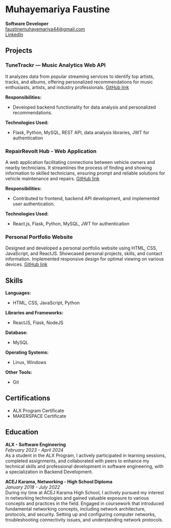 # Muhayemariya Faustine

**Software Developer**  
[faustinemuhayemariya44@gmail.com](mailto:faustinemuhayemariya44@gmail.com)  
[LinkedIn](https://www.linkedin.com/in/muhayemariya-faustine-404376267/)

## Projects

### TuneTrackr — Music Analytics Web API
It analyzes data from popular streaming services to identify top artists, tracks, and albums, offering personalized recommendations for music enthusiasts, artists, and industry professionals. [GitHub link](#)

**Responsibilities:**
- Developed backend functionality for data analysis and personalized recommendations.

**Technologies Used:**
- Flask, Python, MySQL, REST API, data analysis libraries, JWT for authentication

### RepairRevolt Hub - Web Application
A web application facilitating connections between vehicle owners and nearby technicians. It streamlines the process of finding and showing information to skilled technicians, ensuring prompt and reliable solutions for vehicle maintenance and repairs. [GitHub link](#)

**Responsibilities:**
- Contributed to frontend, backend API development, and implemented user authentication.

**Technologies Used:**
- React.js, Flask, Python, MySQL, JWT for authentication

### Personal Portfolio Website
Designed and developed a personal portfolio website using HTML, CSS, JavaScript, and ReactJS. Showcased personal projects, skills, and contact information. Implemented responsive design for optimal viewing on various devices. [GitHub link](#)

## Skills

**Languages:**
- HTML, CSS, JavaScript, Python

**Libraries and Frameworks:**
- ReactJS, Flask, NodeJS

**Database:**
- MySQL

**Operating Systems:**
- Linux, Windows

**Other Tools:**
- Git

## Certifications
- ALX Program Certificate
- MAKERSPACE Certificate

## Education

**ALX - Software Engineering**  
*February 2023 - April 2024*  
As a student in the ALX Program, I actively participated in learning sessions, completed assignments, and collaborated with peers to enhance my technical skills and professional development in software engineering, with a specialization in Backend Development.

**ACEJ Karama, Networking - High School Diploma**  
*January 2018 - July 2022*  
During my time at ACEJ Karama High School, I actively pursued my interest in networking technologies and gained valuable exposure to various concepts and practices in the field. Engaged in coursework that introduced fundamental networking concepts, including network architecture, protocols, and security. Setting up and configuring computer networks, troubleshooting connectivity issues, and understanding network protocols.
